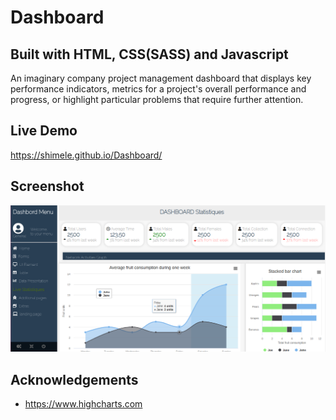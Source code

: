 # Dashboard

## Built with HTML, CSS(SASS) and Javascript

An imaginary company project management dashboard that displays key performance indicators, metrics for a project's overall performance and progress, or highlight particular problems that require further attention.

## Live Demo

https://shimele.github.io/Dashboard/

## Screenshot

![alt text](https://github.com/Shimele/Dashboard/blob/main/dashboard.png)

## Acknowledgements

- https://www.highcharts.com
